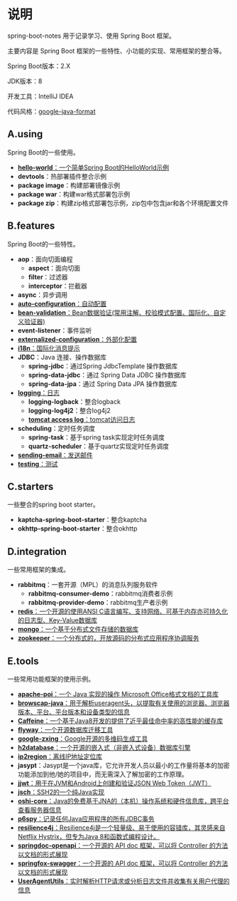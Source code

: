 # 说明

spring-boot-notes 用于记录学习、使用 Spring Boot 框架。

主要内容是 Spring Boot 框架的一些特性、小功能的实现、常用框架的整合等。

Spring Boot版本：2.X

JDK版本：8

开发工具：IntelliJ IDEA

代码风格：[google-java-format](https://github.com/google/google-java-format)

## A.using

Spring Boot的一些使用。

- [**hello-world**：一个简单Spring Boot的HelloWorld示例](DOC/A.using/hello-world/Hello-World.md)
- **devtools**：热部署插件整合示例
- **package image**：构建部署镜像示例
- **package war**：构建war格式部署包示例
- **package zip**：构建zip格式部署包示例，zip包中包含jar和各个环境配置文件

## B.features

Spring Boot的一些特性。

- **aop**：面向切面编程
  - **aspect**：面向切面
  - **filter**：过滤器
  - **interceptor**：拦截器
- **async**：异步调用
- [**auto-configuration**：自动配置](DOC/B.feature/auto-configuration/Creating-Your-Own-Auto-Configuration.md)
- [**bean-validation**：Bean数据验证(常用注解、校验模式配置、国际化、自定义验证器)](DOC/B.feature/bean-validation/bean-validation.md)
- **event-listener**：事件监听
- [**externalized-configuration**：外部化配置](DOC/B.feature/externalized-configuration/Externalized-Configuration.md)
- [**i18n**：国际化消息提示](DOC/B.feature/i18n/Internationalization.md)
- **JDBC**：Java 连接、操作数据库
  - **spring-jdbc**：通过Spring JdbcTemplate 操作数据库
  - **spring-data-jdbc**：通过 Spring Data JDBC 操作数据库
  - **spring-data-jpa**：通过 Spring Data JPA 操作数据库
- [**logging**：日志](DOC/B.feature/logging/logging.md)
  - **logging-logback**：整合logback
  - **logging-log4j2**：整合log4j2
  - [**tomcat access log**：tomcat访问日志](DOC/B.feature/logging/logging-tomcat-access.md)
- **scheduling**：定时任务调度
  - **spring-task**：基于spring task实现定时任务调度
  - **quartz-scheduler**：基于quartz实现定时任务调度
- [**sending-email**：发送邮件](DOC/B.feature/mail/Sending-Email.md)
- [**testing**：测试](DOC/B.feature/testing/Testing.md)

## C.starters

一些整合的spring boot starter。

- **kaptcha-spring-boot-starter**：整合kaptcha 
- **okhttp-spring-boot-starter**：整合okhttp

## D.integration

一些常用框架的集成。

- **rabbitmq**：一套开源（MPL）的消息队列服务软件
  - **rabbitmq-consumer-demo**：rabbitmq消费者示例
  - **rabbitmq-provider-demo**：rabbitmq生产者示例
- [**redis**：一个开源的使用ANSI C语言编写、支持网络、可基于内存亦可持久化的日志型、Key-Value数据库](DOC/D.integration/redis/integrate-redis.md)
- [**mongo**：一个基于分布式文件存储的数据库](DOC/D.integration/mongodb/integrate-mongodb.md)
- [**zookeeper**：一个分布式的，开放源码的分布式应用程序协调服务](DOC/D.integration/zookeeper/integrate-zookeeper.md)

## E.tools

一些常用功能框架的使用示例。

- [**apache-poi**：一个 Java 实现的操作 Microsoft Office格式文档的工具库](DOC/E.tool/apache-poi/apache-poi.md)
- [**browscap-java**：用于解析useragent头，以提取有关使用的浏览器、浏览器版本、平台、平台版本和设备类型的信息](DOC/E.tool/browscap-java/browscap-java.md)
- [**Caffeine**：一个基于Java8开发的提供了近乎最佳命中率的高性能的缓存库](DOC/E.tool/caffeine/Caffeine.md)
- [**flyway**：一个开源数据库迁移工具](DOC/E.tool/flyway/flyway.md)
- [**google-zxing**：Google开源的多维码生成工具](DOC/E.tool/google-zxing/google-zxing.md)
- [**h2database**：一个开源的嵌入式（非嵌入式设备）数据库引擎](DOC/E.tool/h2database/h2database.md)
- [**ip2region**：离线IP地址定位库](DOC/E.tool/ip2region/ip2region.md)
- **jasypt**：Jasypt是一个java库，它允许开发人员以最小的工作量将基本的加密功能添加到他/她的项目中，而无需深入了解加密的工作原理。
- [**jjwt**：用于在JVM和Android上创建和验证JSON Web Token（JWT）](DOC/E.tool/jwt/JSON-Web-Tokens.md)
- [**jsch**：SSH2的一个纯Java实现](DOC/E.tool/jsch/JSch.md)
- [**oshi-core**：Java的免费基于JNA的（本机）操作系统和硬件信息库，跨平台查看服务器信息](DOC/E.tool/oshi/oshi.md)
- [**p6spy**：记录任何Java应用程序的所有JDBC事务](DOC/E.tool/p6spy/P6Spy.md)
- [**resilience4j**：Resilience4j是一个轻量级、易于使用的容错库，其灵感来自Netflix Hystrix，但专为Java 8和函数式编程设计。](DOC/E.tool/resilience4j/resilience4j.md)
- [**springdoc-openapi**：一个开源的 API doc 框架，可以将 Controller 的方法以文档的形式展现](DOC/E.tool/springdoc-openapi/springdoc-openapi.md)
- [**springfox-swagger**：一个开源的 API doc 框架，可以将 Controller 的方法以文档的形式展现](DOC/E.tool/springfox-swagger/springfox-swagger.md)
- [**UserAgentUtils**：实时解析HTTP请求或分析日志文件并收集有关用户代理的信息](DOC/E.tool/user-agent-utils/UserAgentUtils.md)
